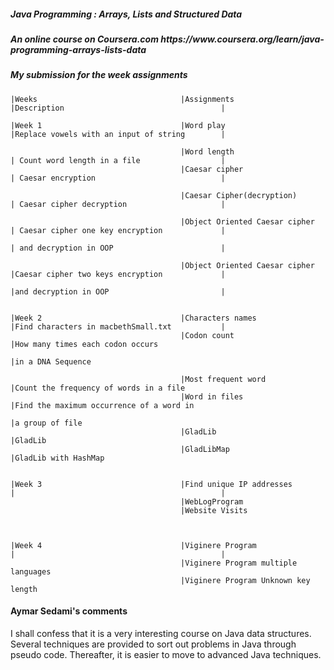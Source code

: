 <h5>Java Programming : Arrays, Lists and Structured Data </h5>
<h5>An online course on Coursera.com https://www.coursera.org/learn/java-programming-arrays-lists-data </h5>
<h5> My submission for the week assignments</h5>

                                                                                                                         
    |Weeks                                |Assignments                                 |Description                                   | 
                                                                        
    |Week 1                               |Word play                                   |Replace vowels with an input of string        |
                                                                                       
                                          |Word length                                 | Count word length in a file                  |
                                          |Caesar cipher                               | Caesar encryption                            |
                                                                                
                                          |Caesar Cipher(decryption)                   | Caesar cipher decryption                     |
                                                                                       
                                          |Object Oriented Caesar cipher               | Caesar cipher one key encryption             |
                                                                                       | and decryption in OOP                        |
                                                                                       
                                          |Object Oriented Caesar cipher               |Caesar cipher two keys encryption             |
                                                                                       |and decryption in OOP                         |
                                          
                                          
    |Week 2                               |Characters names                            |Find characters in macbethSmall.txt           |
                                          |Codon count                                 |How many times each codon occurs
                                                                                       |in a DNA Sequence
                                                                                       
                                          |Most frequent word                          |Count the frequency of words in a file
                                          |Word in files                               |Find the maximum occurrence of a word in 
                                                                                       |a group of file
                                          |GladLib                                     |GladLib 
                                          |GladLibMap                                  |GladLib with HashMap


    |Week 3                               |Find unique IP addresses                    |                                              | 
                                          |WebLogProgram       
                                          |Website Visits

                                          
                                          
    |Week 4                               |Viginere Program                            |                                              |
                                          |Viginere Program multiple languages 
                                          |Viginere Program Unknown key length
                                                                                 
                                                                                                                                
         

#### Aymar Sedami's comments
I shall confess that it is a very interesting course on Java data structures.
Several techniques are provided to sort out problems in Java through pseudo code.
Thereafter, it is easier to move to advanced Java techniques.



